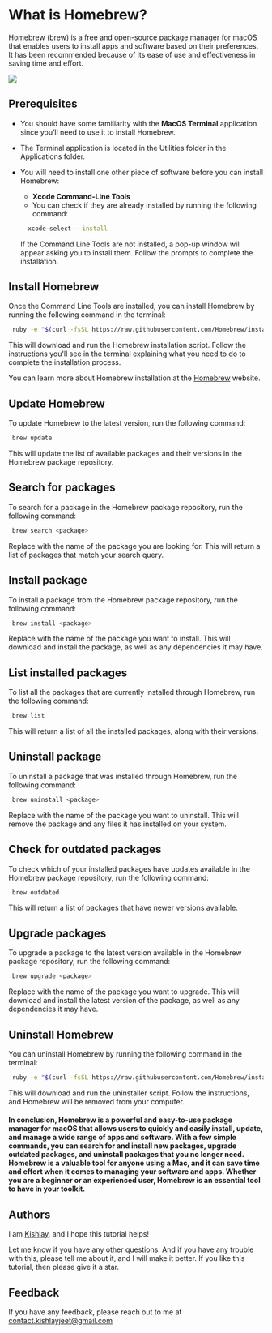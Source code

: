 # What is Homebrew?

Homebrew (brew) is a free and open-source package manager for macOS that enables users to install apps and software based on their preferences. It has been recommended because of its ease of use and effectiveness in saving time and effort.

![](https://imgur.com/XEaP5ob.png)

## Prerequisites

- You should have some familiarity with the **MacOS Terminal** application since you’ll need to use it to install Homebrew.
- The Terminal application is located in the Utilities folder in the Applications folder.
- You will need to install one other piece of software before you can install Homebrew:

  - **Xcode Command-Line Tools** 
  - You can check if they are already installed by running the following command:

  ```bash
    xcode-select --install
  ```

  If the Command Line Tools are not installed, a pop-up window will appear asking you to install them.
  Follow the prompts to complete the installation.

## Install Homebrew

Once the Command Line Tools are installed, you can install Homebrew by running the following command in the terminal:

```bash
 ruby -e "$(curl -fsSL https://raw.githubusercontent.com/Homebrew/install/master/install)"
```

This will download and run the Homebrew installation script. Follow the instructions you'll see in the terminal explaining what you need to do to complete the installation process.

You can learn more about Homebrew installation at the [Homebrew](https://brew.sh) website.

## Update Homebrew

To update Homebrew to the latest version, run the following command:

```bash
 brew update
```

This will update the list of available packages and their versions in the Homebrew package repository.

## Search for packages

To search for a package in the Homebrew package repository, run the following command:

```bash
 brew search <package>
```

Replace <package> with the name of the package you are looking for. This will return a list of packages that match your search query.

## Install package

To install a package from the Homebrew package repository, run the following command:

```bash
 brew install <package>
```

Replace <package> with the name of the package you want to install. This will download and install the package, as well as any dependencies it may have.

## List installed packages

To list all the packages that are currently installed through Homebrew, run the following command:

```bash
 brew list
```

This will return a list of all the installed packages, along with their versions.

## Uninstall package

To uninstall a package that was installed through Homebrew, run the following command:

```bash
 brew uninstall <package>
```

Replace <package> with the name of the package you want to uninstall. This will remove the package and any files it has installed on your system.

## Check for outdated packages

To check which of your installed packages have updates available in the Homebrew package repository, run the following command:

```bash
 brew outdated
```

This will return a list of packages that have newer versions available.

## Upgrade packages

To upgrade a package to the latest version available in the Homebrew package repository, run the following command:

```bash
 brew upgrade <package>
```

Replace <package> with the name of the package you want to upgrade. This will download and install the latest version of the package, as well as any dependencies it may have.

## Uninstall Homebrew

You can uninstall Homebrew by running the following command in the terminal:

```bash
 ruby -e "$(curl -fsSL https://raw.githubusercontent.com/Homebrew/install/master/uninstall)"
```

This will download and run the uninstaller script. Follow the instructions, and Homebrew will be removed from your computer.

#### In conclusion, Homebrew is a powerful and easy-to-use package manager for macOS that allows users to quickly and easily install, update, and manage a wide range of apps and software. With a few simple commands, you can search for and install new packages, upgrade outdated packages, and uninstall packages that you no longer need. Homebrew is a valuable tool for anyone using a Mac, and it can save time and effort when it comes to managing your software and apps. Whether you are a beginner or an experienced user, Homebrew is an essential tool to have in your toolkit.

## Authors

I am [Kishlay](https://www.github.com/kishlayjeet), and I hope this tutorial helps!

Let me know if you have any other questions. And if you have any trouble with this, please tell me about it, and I will make it better. If you like this tutorial, then please give it a star.

## Feedback

If you have any feedback, please reach out to me at contact.kishlayjeet@gmail.com
